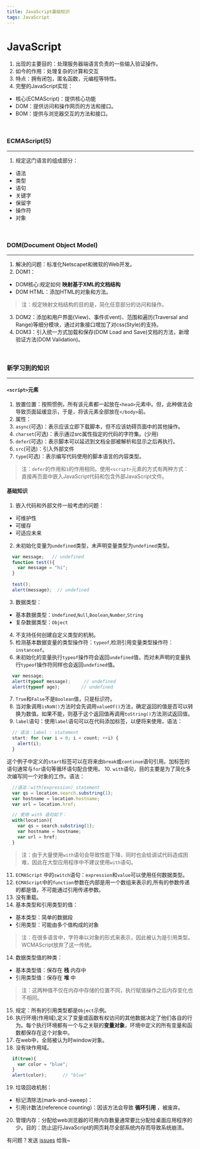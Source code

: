 ```yaml
---
title: JavaScript基础知识
tags: JavaScript
---
```


# JavaScript

1. 出现的主要目的：处理服务器端语言负责的一些输入验证操作。
2. 如今的作用：处理复杂的计算和交互
3. 特点：拥有闭包，匿名函数，元编程等特性。
4. 完整的JavaScript实现：
  * 核心(ECMAScript)：提供核心功能
  * DOM：提供访问和操作网页的方法和接口。
  * BOM：提供与浏览器交互的方法和接口。

<br>

### ECMAScript(5)
---

1. 规定这门语言的组成部分：
  * 语法
  * 类型
  * 语句
  * 关键字
  * 保留字
  * 操作符
  * 对象

<br>

### DOM(Document Object Model)
---

1. 解决的问题：标准化Netscapet和微软的Web开发。
2. DOM1：
  * DOM核心:规定如何 **映射基于XML的文档结构**
  * DOM HTML：添加HTML的对象和方法。

>注：规定映射文档结构的目的是，简化任意部分的访问和操作。

3. DOM2：添加和用户界面(View)、事件(Event)、范围和遍历(Traversal and Range)等细分模块，通过对象接口增加了对css(Style)的支持。
4. DOM3：引入统一方式加载和保存(DOM Load and Save)文档的方法，新增验证方法(DOM Validation)。

<br>

### 新学习到的知识
---

#### `<script>`元素

1. 放置位置：按照惯例，所有该元素都一起放在`<head>`元素中。但，此种做法会导致页面延缓显示，于是，将该元素全部放在`</body>`前。
2. 属性：
  1. `async`(可选)：表示应该立即下载脚本，但不应该妨碍页面中的其他操作。
  2. `charset`(可选)：表示通过src属性指定的代码的字符集。(少用)
  3. `defer`(可选)：表示脚本可以延迟到文档全部被解析和显示之后再执行。
  4. `src`(可选)：引入外部文件
  5. `type`(可选)：表示编写代码使用的脚本语言的内容类型。

>注：`defer`的作用和`1`的作用相同。使用`<script>`元素的方式有两种方式：直接再页面中嵌入JavaScript代码和包含外部JavaScript文件。

#### 基础知识

1. 嵌入代码和外部文件一般考虑的问题：
  * 可维护性
  * 可缓存
  * 可适应未来
2. 未初始化变量为`undefined`类型，未声明变量类型为`undefined`类型。
```js
  var message;   // undefined
  function test(){
    var message = "hi";
  }
  
  test();
  alert(message);  // undefined
```
3. 数据类型：
  * 基本数据类型：`Undefined`,`Null`,`Boolean`,`Number`,`String`
  * 复杂数据类型：`Object`
4. 不支持任何创建自定义类型的机制。
5. 检测基本数据变量的类型操作符：`typeof`,检测引用变量类型操作符：`instanceof`。
6. 未初始化的变量执行`typeof`操作符会返回`undefined`值，而对未声明的变量执行`typeof`操作符同样也会返回`undefined`值。
```js
  var message;
  alert(typeof message);     // undefined
  alert(typeof age);        // undefined
```
7. `True`和`False`不是`Boolean`值，只是标识符。
8. 当对象调用`isNaN()`方法时会先调用`valueOf()`方法，确定返回的值是否可以转换为数值。如果不能，则基于这个返回值再调用`toString()`方法测试返回值。
9. `label`语句：使用`label`语句可以在代码添加标签，以便将来使用，语法：
```js
  // 语法：label : statement
  start: for (var i = 0; i < count; ++i) {
    alert(i);
  }
```
这个例子中定义的`start`标签可以在将来由`break`或`continue`语句引用。加标签的语句通常与`for`语句等循环语句配合使用。
10. `with`语句，目的主要是为了简化多次编写同一个对象的工作。语法：
```js
  //语法：with(expression) statement
  var qs = location.search.substring(1);
  var hostname = location.hostname;
  var url = location.href;

  // 使用 with 语句如下：
  with(location){
    var qs = search.substring(1);
    var hostname = hostname;
    var url = href;
  }
```
>注：由于大量使用`with`语句会导致性能下降，同时也会给调试代码造成困难，因此在大型应用程序中不建议使用`with`语句。

11. `ECMAScript` 中的`switch`语句：`expression`和`value`可以使用任何数据类型。
12. `ECMAScript`中的`function`参数在内部是用一个数组来表示的,所有的参数传递的都是值，不可能通过引用传递参数。
13. 没有重载。
14. 基本类型和引用类型的值：
  * 基本类型：简单的数据段
  * 引用类型：可能由多个值构成的对象

>注：在很多语言中，字符串以对象的形式来表示，因此被认为是引用类型。WCMAScript放弃了这一传统。

14. 数据类型值的种类：
  * 基本类型值：保存在 **栈** 内存中
  * 引用类型值：保存在 **堆** 中

>注：这两种值不仅在内存中存储的位置不同，执行赋值操作之后内存变化也不相同。

15. 规定：所有的引用类型都是`Object`示例。
16. 执行环境(作用域),定义了变量或函数有权访问的其他数据决定了他们各自的行为。每个执行环境都有一个与之关联的**变量对象**，环境中定义的所有变量和函数都保存在这个对象中。
17. 在web中，全局被认为时window对象。
18. 没有块作用域。
```js
  if(true){
    var color = "blue";
  }
  alert(color);      // "blue"
```
19. 垃圾回收机制：
  * 标记清除法(mark-and-sweep)：
  * 引用计数法(reference counting)：因该方法会导致 **循环引用** ，被废弃。
20. 管理内存：分配给web浏览器的可用内存数量通常要比分配给桌面应用程序的少。目的：防止运行JavaScript的网页耗尽全部系统内存而导致系统崩溃。  

有问题？发送 [issues](https://syt-honey.github.io/about/) 给我~
